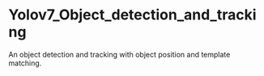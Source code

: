 # Yolov7_Object_detection_and_tracking
An object detection and tracking with object position and template matching. 
